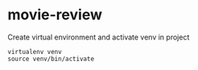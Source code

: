 # movie-review

Create virtual environment and activate venv in project

```
virtualenv venv
source venv/bin/activate
```
